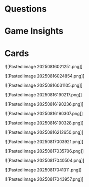 # Questions

# Game Insights

# Cards
![[Pasted image 20250816021251.png]]

![[Pasted image 20250816024854.png]]

![[Pasted image 20250816031105.png]]

![[Pasted image 20250816190217.png]]

![[Pasted image 20250816190236.png]]

![[Pasted image 20250816190307.png]]

![[Pasted image 20250816190328.png]]

![[Pasted image 20250816212650.png]]

![[Pasted image 20250817003921.png]]

![[Pasted image 20250817035706.png]]

![[Pasted image 20250817040504.png]]

![[Pasted image 20250817041311.png]]

![[Pasted image 20250817043957.png]]

